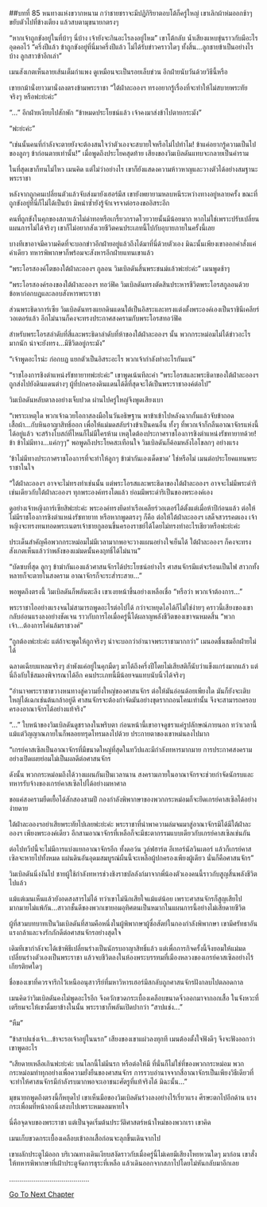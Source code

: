 ##บทที่ 85 หนทางแห่งขวากหนาม
กว่าชายชราจะมีปฏิกิริยาตอบโต้ก็ครู่ใหญ่ เขาเลิกผ้าห่มออกช้าๆ ขยับตัวไปที่ข้างเตียง แล้วสบตามุขนายกตรงๆ


“หากเจ้าถูกขังอยู่ในที่บ้าๆ นี่บ้าง เจ้ายังจะกินอะไรลงอยู่ไหม” เขาโต้กลับ น้ำเสียงแหบขุ่นราวกับมีอะไรอุดคอไว้ “ครึ่งปีแล้ว ข้าถูกขังอยู่ที่นี่มาครึ่งปีแล้ว ไม่ได้รับข่าวคราวใดๆ ทั้งสิ้น...ลูกชายข้าเป็นอย่างไรบ้าง ลูกสาวข้าอีกเล่า”


เมนสังเกตเห็นลายเส้นเต็มกำแพง ดูเหมือนจะเป็นรอยเล็บข่วน อีกฝ่ายนับวันด้วยวิธีนี้หรือ


เขายกม้านั่งยาวมานั่งลงตรงข้ามพระราชา “ใต้ฝ่าละอองฯ ทรงอยากรู้เรื่องที่จะทำให้ไม่สบายพระทัยจริงๆ หรือพ่ะย่ะค่ะ”


“...” อีกฝ่ายเงียบไปสักพัก “ข้าหมดประโยชน์แล้ว เจ้าคงมาส่งข้าไปตายกระมัง”


“พ่ะย่ะค่ะ”


“เช่นนั้นคนที่กำลังจะตายยังจะต้องสนใจว่าตัวเองจะสบายใจหรือไม่ไปทำไม! ข้าแค่อยากรู้ความเป็นไปของลูกๆ ข้าก่อนตายเท่านั้น!” เมื่อพูดถึงประโยคสุดท้าย เสียงของวิมเบิลดันแทบจะกลายเป็นคำราม


ในที่สุดเขาก็ทนไม่ไหว เมนคิด แต่ไม่ว่าอย่างไร เขาก็ยังแสดงความห้าวหาญและวางตัวได้อย่างสมฐานะพระราชา


หลังจากถูกคนเปลี่ยนตัวแล้วจับส่งมายังเฮอร์มีส เขายังพยายามหลบหนีระหว่างทางอยู่หลายครั้ง ขณะที่ถูกขังอยู่ที่นี่ก็ไม่ได้เป็นบ้า มิหนำซ้ำยังรู้จักเจรจาต่อรองขออิสระอีก


คนที่ถูกขังในคุกของสภาแล้วไม่ด่าทอหรือเกรี้ยวกราดโวยวายนั้นมีน้อยมาก หากไม่ใช่เพราะปรับเปลี่ยนแผนการไม่ได้จริงๆ เขาก็ไม่อยากสังเวยชีวิตคนประเภทนี้ไปกับอุบายภายในครั้งนี้เลย


บางทีเขาอาจมีความคิดที่จะบอกข่าวอีกฝ่ายอยู่แล้วถึงได้มาที่นี่ด้วยตัวเอง มิฉะนั้นเพียงเขาออกคำสั่งแค่คำเดียว ทหารพิพากษาก็พร้อมจะสังหารอีกฝ่ายแทนเขาแล้ว


“พระโอรสองค์โตของใต้ฝ่าละอองฯ กูลอน วิมเบิลดันสิ้นพระชนม์แล้วพ่ะย่ะค่ะ” เมนพูดช้าๆ


“พระโอรสองค์รองของใต้ฝ่าละอองฯ ทอว์ฟิค วิมเบิลดันทรงตัดสินประหารชีวิตพระโอรสกูลอนด้วยข้อหาก่อกบฎและลอบสังหารพระราชา


ส่วนพระธิดาการ์เซีย วิมเบิลดันทรงแยกดินแดนใต้เป็นอิสระและทรงแต่งตั้งพระองค์เองเป็นราชินีเคลียร์วอเตอร์แล้ว อีกไม่นานก็คงจะทรงประกาศสงครามกับพระโอรสทอว์ฟิค


สำหรับพระโอรสลำดับที่สี่และพระธิดาลำดับที่ห้าของใต้ฝ่าละอองฯ นั้น พวกกระหม่อมไม่ได้ข่าวอะไรมากนัก น่าจะยังทรง...มีชีวิตอยู่กระมัง”


“เจ้าพูดอะไรน่ะ ก่อกบฏ แยกตัวเป็นอิสระอะไร พวกเจ้ากำลังทำอะไรกันแน่”


“ราชโองการชิงตำแหน่งรัชทายาทพ่ะย่ะค่ะ” เขาพูดเน้นทีละคำ “พระโอรสและพระธิดาของใต้ฝ่าละอองฯ ถูกส่งไปยังดินแดนต่างๆ ผู้ที่ปกครองดินแดนได้ดีที่สุดจะได้เป็นพระราชาองค์ต่อไป”


วิมเบิลดันหลับตาลงอย่างเจ็บปวด ผ่านไปครู่ใหญ่จึงพูดเสียงเบา


“เพราะเหตุใด พวกเจ้าฉวยโอกาสลงมือในวันอธิษฐาน พาข้าเข้าไปหลังฉากกั้นแล้วจับข้าถอดเสื้อผ้า...กับหินอาญาสิทธิ์ออก เพื่อให้แม่มดสลับร่างข้าเป็นคนอื่น ทั้งๆ ที่พวกเจ้าก็กลืนอาณาจักรแห่งนี้ได้อยู่แล้ว จะสร้างโบสถ์ที่ไหนก็ไม่มีใครห้าม เหตุใดต้องประกาศราชโองการชิงตำแหน่งรัชทายาทด้วย! ข้า ข้าไม่มีทาง...แค่กๆๆ” พอพูดถึงประโยคสะเทือนใจ วิมเบิลดันก็ค้อมหลังไอโขลกๆ อย่างแรง


‘ข้าไม่มีทางประกาศราชโองการที่จะทำให้ลูกๆ ข้าฆ่ากันเองเด็ดขาด’ ใช่หรือไม่ เมนต่อประโยคแทนพระราชาในใจ


“ใต้ฝ่าละอองฯ อาจจะไม่ทรงทำเช่นนั้น แต่พระโอรสและพระธิดาของใต้ฝ่าละอองฯ อาจจะไม่มีพระดำริเช่นเดียวกับใต้ฝ่าละอองฯ ทุกพระองค์ทรงโตแล้ว ย่อมมีพระดำริเป็นของพระองค์เอง


ดูอย่างเจ้าหญิงการ์เซียสิพ่ะย่ะค่ะ พระองค์ทรงยึดท่าเรือเคลียร์วอเตอร์ได้ตั้งแต่เมื่อห้าปีก่อนแล้ว ต่อให้ไม่มีราชโองการชิงตำแหน่งรัชทายาท หรือหากพูดตรงๆ ก็คือ ต่อให้ใต้ฝ่าละอองฯ เสด็จสวรรคตเอง เจ้าหญิงจะทรงทนทอดพระเนตรเจ้าชายกูลอนขึ้นครองราชย์ได้โดยไม่ทรงทำอะไรเชียวหรือพ่ะย่ะค่ะ


ประเด็นสำคัญคือพวกกระหม่อมไม่มีเวลามากพอจะวางแผนอย่างใจเย็นได้ ใต้ฝ่าละอองฯ ก็คงจะทรงสังเกตเห็นแล้วว่าพลังของแม่มดนั้นคงฤทธิ์ได้ไม่นาน”


“บัดซบที่สุด ลูกๆ ข้าฆ่ากันเองแล้วศาสนจักรได้ประโยชน์อย่างไร ศาสนจักรมีแต่จะร้อนเป็นไฟ สาวกทั้งหลายก็จะตายในสงคราม อาณาจักรก็จะระส่ำระสาย...”


พอพูดถึงตรงนี้ วิมเบิลดันก็พลันตะลึง เขาเงยหน้าขึ้นอย่างเหลือเชื่อ “หรือว่า พวกเจ้าต้องการ...”


พระราชาไออย่างแรงจนไม่สามารถพูดอะไรต่อไปได้ กว่าจะหยุดไอได้ก็ไม่ใช่ง่ายๆ คราวนี้เสียงของเขากลับอ่อนแรงลงอย่างชัดเจน ราวกับการไอเมื่อครู่นี้ได้ผลาญพลังชีวิตของเขาจนหมดสิ้น “พวกเจ้า...ต้องการโค่นล้มราชวงศ์”


“ถูกต้องพ่ะย่ะค่ะ แต่ถ้าจะพูดให้ถูกจริงๆ น่าจะบอกว่าอำนาจพระราชามากกว่า” เมนอดชื่นชมอีกฝ่ายไม่ได้


ฉลาดเฉียบแหลมจริงๆ ลำพังแค่อยู่ในคุกมืดๆ มาได้ถึงครึ่งปีโดยไม่เสียสติก็นับว่าแข็งแกร่งมากแล้ว แต่นี่ถึงกับใช้สมองพิจารณาได้อีก คนประเภทนี้มีน้อยจนแทบนับนิ้วได้จริงๆ


“อำนาจพระราชาขวางหนทางสู่ความยิ่งใหญ่ของศาสนจักร ต่อให้มันอ่อนด้อยเพียงใด มันก็ยังจะเติบใหญ่ได้เฉกเช่นต้นกล้าอยู่ดี ศาสนจักรจะต้องกำจัดมันอย่างขุดรากถอนโคนเท่านั้น จึงจะสามารถครอบครองอาณาจักรได้อย่างแท้จริง”


“...” ใบหน้าของวิมเบิลดันดูชราลงในพริบตา ก่อนหน้านี้เขาอาจดูชราแค่รูปลักษณ์ภายนอก ทว่าเวลานี้แม้แต่วิญญาณภายในก็พลอยทรุดโทรมลงไปด้วย ประกายตาของเขาหม่นลงไปมาก


“เกรย์คาสเซิลเป็นอาณาจักรที่มีขนาดใหญ่ที่สุดในทวีปและมีกำลังทหารมากมาย การประกาศสงครามอย่างเปิดเผยย่อมไม่เป็นผลดีต่อศาสนจักร


ดังนั้น พวกกระหม่อมถึงได้วางแผนกันเป็นเวลานาน สงครามภายในอาณาจักรจะช่วยกำจัดนักรบและทหารรับจ้างของเกรย์คาสเซิลไปได้อย่างมหาศาล


ขอแค่สงครามยืดเยื้อได้สักสองสามปี กองกำลังพิพากษาของพวกกระหม่อมก็จะยึดเกรย์คาสเซิลได้อย่างง่ายดาย


ใต้ฝ่าละอองฯอย่าเสียพระทัยไปเลยพ่ะย่ะค่ะ พระราชาที่นำพาความล่มจมมาสู่อาณาจักรมิได้มีใต้ฝ่าละอองฯ เพียงพระองค์เดียว อีกสามอาณาจักรที่เหลือก็จะมีชะตากรรมแบบเดียวกับเกรย์คาสเซิลเช่นกัน


ต่อไปทวีปนี้จะไม่มีการแบ่งแยกอาณาจักรอีก ทั้งดอว์น วูล์ฟฮาร์ต อีเทอร์นัลวินเตอร์ แล้วก็เกรย์คาสเซิลจะหายไปทั้งหมด แผ่นดินอันอุดมสมบูรณ์ผืนนี้จะเหลือผู้ปกครองเพียงผู้เดียว นั่นก็คือศาสนจักร”


วิมเบิลดันนิ่งงันไป ชายผู้ใช้กำลังทหารช่วงชิงราชบัลลังก์มาจากพี่น้องตัวเองคนนี้ราวกับสูญสิ้นพลังชีวิตไปแล้ว


แม้แต่เมนเห็นแล้วยังอดสงสารไม่ได้ ทว่าเขาไม่นึกเสียใจแม้แต่น้อย เพราะศาสนจักรก็สูญเสียไปมากมายไม่แพ้กัน...สาวกชั้นดีของพวกเขายอมอุทิศตนเป็นหมากในแผนการนี้อย่างไม่เสียดายชีวิต


ผู้ที่สวมบทบาทเป็นวิมเบิลดันที่สามคือหนึ่งในผู้พิพากษาผู้ซื่อสัตย์ในกองกำลังพิพากษา เขามีศรัทธาอันแรงกล้าและจงรักภักดีต่อศาสนจักรอย่างสุดใจ


เดิมทีเขากำลังจะได้เข้าพิธีเปลี่ยนร่างเป็นนักรบอาญาสิทธิ์แล้ว แต่เพื่อภารกิจครั้งนี้จึงยอมให้แม่มดเปลี่ยนร่างตัวเองเป็นพระราชา แล้วจบชีวิตลงในห้องพระบรรทมที่เมืองหลวงของเกรย์คาสเซิลอย่างไร้เกียรติยศใดๆ


ชื่อของเขาที่ควรจารึกไว้เหนืออนุสาวรีย์ที่มหาวิหารเฮอร์มีสกลับถูกศาสนจักรฝังกลบไปตลอดกาล


เมนคิดว่าวิมเบิลดันคงไม่พูดอะไรอีก จึงควักขวดกระเบื้องเคลือบขนาดจิ๋วออกมาจากอกเสื้อ ในจังหวะที่เตรียมจะให้เขาดื่มยาข้างในนั้น พระราชาก็พลันเปิดปากว่า “สาปแช่ง...”


“หืม”


“ข้าสาปแช่งเจ้า...ข้าจะรอเจ้าอยู่ในนรก” เสียงของเขาแผ่วลงทุกที เมนต้องตั้งใจฟังดีๆ จึงจะฟังออกว่าเขาพูดอะไร


“เสียดายเหลือเกินพ่ะย่ะค่ะ บนโลกนี้ไม่มีนรก หรือต่อให้มี ที่นั่นก็ไม่ใช่ที่ของพวกกระหม่อม พวกกระหม่อมทำทุกอย่างเพื่อความยั่งยืนของศาสนจักร การรวบอำนาจจากสี่อาณาจักรเป็นเพียงวิธีเดียวที่จะทำให้ศาสนจักรมีกำลังรบมากพอจะเอาชนะศัตรูที่แท้จริงได้ มิฉะนั้น...”


มุขนายกพูดถึงตรงนี้ก็หยุดไป เขาเห็นมือของวิมเบิลดันร่วงลงอย่างไร้เรี่ยวแรง ศีรษะตกไปอีกด้าน แรงกระเพื่อมที่หน้าอกนิ่งสงบไปเพราะหมดลมหายใจ


นี่คือจุดจบของพระราชา แต่เป็นจุดเริ่มต้นประวัติศาสตร์หน้าใหม่ของพวกเรา เขาคิด


เมนเก็บขวดกระเบื้องเคลือบเข้าอกเสื้อก่อนจะลุกขึ้นเดินจากไป


เขาผลักประตูไม้ออก บริเวณทางเดินเงียบสงัดราวกับเมื่อครู่นี้ไม่เคยมีเสียงโหยหวนใดๆ มาก่อน เขาสั่งให้ทหารพิพากษาที่เฝ้าประตูจัดการธุระที่เหลือ แล้วเดินออกจากสภาไปโดยไม่หันกลับมาอีกเลย


........................................


[Go To Next Chapter]( ./86.md)